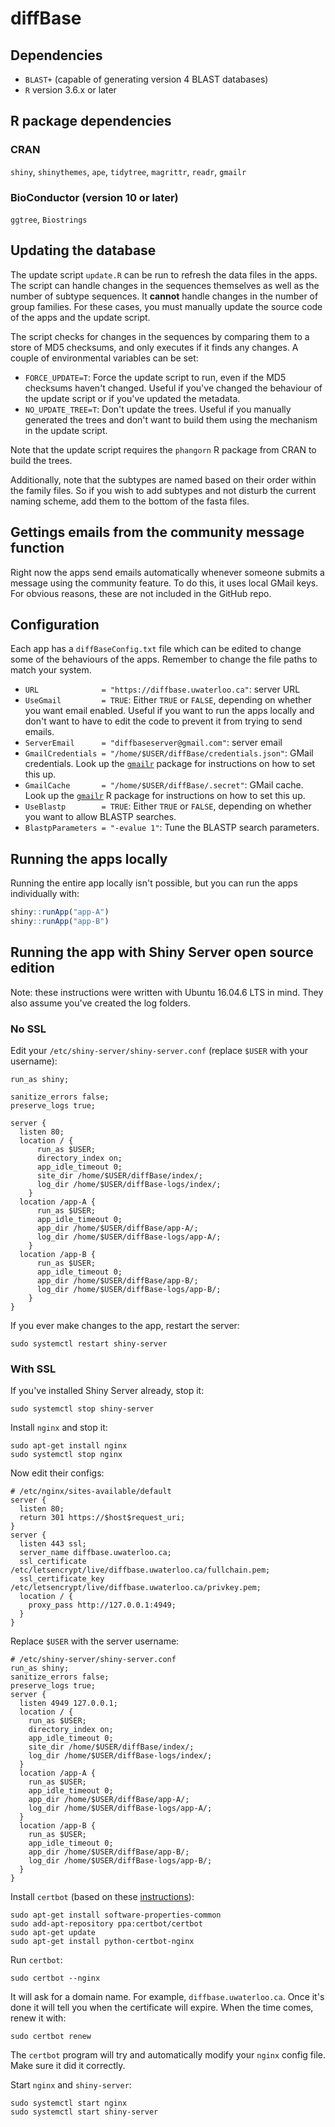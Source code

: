 # diffBase

## Dependencies

- `BLAST+` (capable of generating version 4 BLAST databases)
- `R` version 3.6.x or later

## R package dependencies

### CRAN

`shiny`, `shinythemes`, `ape`, `tidytree`, `magrittr`, `readr`, `gmailr`

### BioConductor (version 10 or later)

`ggtree`, `Biostrings`

## Updating the database

The update script `update.R` can be run to refresh the data files in the apps. The script can handle changes in the sequences themselves as well as the number of subtype sequences. It **cannot** handle changes in the number of group families. For these cases, you must manually update the source code of the apps and the update script.

The script checks for changes in the sequences by comparing them to a store of MD5 checksums, and only executes if it finds any changes. A couple of environmental variables can be set:

- `FORCE_UPDATE=T`: Force the update script to run, even if the MD5 checksums haven't changed. Useful if you've changed the behaviour of the update script or if you've updated the metadata.
- `NO_UPDATE_TREE=T`: Don't update the trees. Useful if you manually generated the trees and don't want to build them using the mechanism in the update script.

Note that the update script requires the `phangorn` R package from CRAN to build the trees.

Additionally, note that the subtypes are named based on their order within the family files. So if you wish to add subtypes and not disturb the current naming scheme, add them to the bottom of the fasta files.

## Gettings emails from the community message function

Right now the apps send emails automatically whenever someone submits a message using the community feature. To do this, it uses local GMail keys. For obvious reasons, these are not included in the GitHub repo.

## Configuration

Each app has a `diffBaseConfig.txt` file which can be edited to change some of the behaviours of the apps. Remember to change the file paths to match your system.

- `URL              = "https://diffbase.uwaterloo.ca"`: server URL
- `UseGmail         = TRUE`: Either `TRUE` or `FALSE`, depending on whether you want email enabled. Useful if you want to run the apps locally and don't want to have to edit the code to prevent it from trying to send emails.
- `ServerEmail      = "diffbaseserver@gmail.com"`: server email
- `GmailCredentials = "/home/$USER/diffBase/credentials.json"`: GMail credentials. Look up the [`gmailr`](https://github.com/r-lib/gmailr) package for instructions on how to set this up.
- `GmailCache       = "/home/$USER/diffBase/.secret"`: GMail cache. Look up the [`gmailr`](https://github.com/r-lib/gmailr) R package for instructions on how to set this up.
- `UseBlastp        = TRUE`: Either `TRUE` or `FALSE`, depending on whether you want to allow BLASTP searches.
- `BlastpParameters = "-evalue 1"`: Tune the BLASTP search parameters.

## Running the apps locally

Running the entire app locally isn't possible, but you can run the apps individually with:

```r
shiny::runApp("app-A")
shiny::runApp("app-B")
```

## Running the app with Shiny Server open source edition

Note: these instructions were written with Ubuntu 16.04.6 LTS in mind. They also assume you've created the log folders.

### No SSL

Edit your `/etc/shiny-server/shiny-server.conf` (replace `$USER` with your username):

```
run_as shiny;

sanitize_errors false;
preserve_logs true;

server {
  listen 80;
  location / {
      run_as $USER;
      directory_index on;
      app_idle_timeout 0;
      site_dir /home/$USER/diffBase/index/;
      log_dir /home/$USER/diffBase-logs/index/;
    }
  location /app-A {
      run_as $USER;
      app_idle_timeout 0;
      app_dir /home/$USER/diffBase/app-A/;
      log_dir /home/$USER/diffBase-logs/app-A/;
    }
  location /app-B {
      run_as $USER;
      app_idle_timeout 0;
      app_dir /home/$USER/diffBase/app-B/;
      log_dir /home/$USER/diffBase-logs/app-B/;
    }
}
```

If you ever make changes to the app, restart the server:

```
sudo systemctl restart shiny-server
```

### With SSL

If you've installed Shiny Server already, stop it:

```
sudo systemctl stop shiny-server
```

Install `nginx` and stop it:

```
sudo apt-get install nginx
sudo systemctl stop nginx
```

Now edit their configs:

```
# /etc/nginx/sites-available/default
server {
  listen 80;
  return 301 https://$host$request_uri;
}
server {
  listen 443 ssl;
  server_name diffbase.uwaterloo.ca;
  ssl_certificate /etc/letsencrypt/live/diffbase.uwaterloo.ca/fullchain.pem;
  ssl_certificate_key /etc/letsencrypt/live/diffbase.uwaterloo.ca/privkey.pem;
  location / {
    proxy_pass http://127.0.0.1:4949;
  }
}
```

Replace `$USER` with the server username:

```
# /etc/shiny-server/shiny-server.conf
run_as shiny;
sanitize_errors false;
preserve_logs true;
server {
  listen 4949 127.0.0.1;
  location / {
    run_as $USER;
    directory_index on;
    app_idle_timeout 0;
    site_dir /home/$USER/diffBase/index/;
    log_dir /home/$USER/diffBase-logs/index/;
  }
  location /app-A {
    run_as $USER;
    app_idle_timeout 0;
    app_dir /home/$USER/diffBase/app-A/;
    log_dir /home/$USER/diffBase-logs/app-A/;
  }
  location /app-B {
    run_as $USER;
    app_idle_timeout 0;
    app_dir /home/$USER/diffBase/app-B/;
    log_dir /home/$USER/diffBase-logs/app-B/;
  }
}
```

Install `certbot` (based on these [instructions](https://geekflare.com/setup-nginx-with-lets-encrypt-cert/)):

```
sudo apt-get install software-properties-common
sudo add-apt-repository ppa:certbot/certbot
sudo apt-get update
sudo apt-get install python-certbot-nginx
```

Run `certbot`:

```
sudo certbot --nginx
```

It will ask for a domain name. For example, `diffbase.uwaterloo.ca`. Once it's done it will tell you when the certificate will expire. When the time comes, renew it with:

```
sudo certbot renew
```

The `certbot` program will try and automatically modify your `nginx` config file. Make sure it did it correctly.

Start `nginx` and `shiny-server`:

```
sudo systemctl start nginx
sudo systemctl start shiny-server
```

